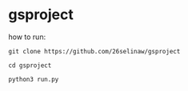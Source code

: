 # gsproject

how to run:

```shell
git clone https://github.com/26selinaw/gsproject
```

```shell
cd gsproject
```

```shell
python3 run.py
```

